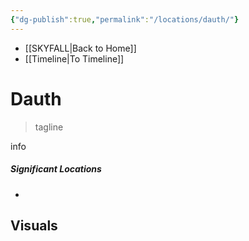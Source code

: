 ```yaml
---
{"dg-publish":true,"permalink":"/locations/dauth/"}
---
```


- [[SKYFALL\|Back to Home]]
- [[Timeline\|To Timeline]]

# Dauth
>tagline

info

##### Significant Locations
- 

## Visuals

